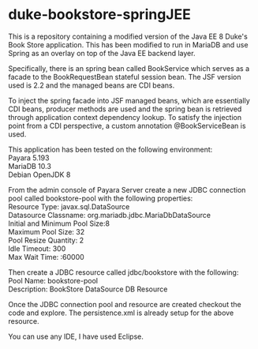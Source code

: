 # duke-bookstore-springJEE

This is a repository containing a modified version of the Java EE 8 Duke's Book Store application. This has been modified to run in MariaDB and use Spring as an overlay on top of the Java EE backend layer.

Specifically, there is an spring bean called BookService which serves as a facade to the BookRequestBean stateful session bean. The JSF version used is 2.2 and the managed beans are CDI beans.

To inject the spring facade into JSF managed beans, which are essentially CDI beans, producer methods are used and the spring bean is retrieved through application context dependency lookup. To satisfy the injection point from a CDI perspective, a custom annotation @BookServiceBean is used.

This application has been tested on the following environment:
<br>
Payara 5.193
<br>
MariaDB 10.3
<br>
Debian OpenJDK 8

From the admin console of Payara Server create a new JDBC connection pool called bookstore-pool with the following properties:
<br>
Resource Type: javax.sql.DataSource
<br>
Datasource Classname: org.mariadb.jdbc.MariaDbDataSource
<br>
Initial and Minimum Pool Size:8
<br>
Maximum Pool Size: 32
<br>
Pool Resize Quantity: 2
<br>
Idle Timeout: 300
<br>
Max Wait Time: :60000

Then create a JDBC resource called jdbc/bookstore with the following:
<br>
Pool Name: bookstore-pool
<br>
Description: BookStore DataSource DB Resource

Once the JDBC connection pool and resource are created checkout the code and explore. The persistence.xml is already setup for the above resource.
	
You can use any IDE, I have used Eclipse.

